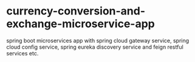 # currency-conversion-and-exchange-microservice-app

spring boot microservices app with spring cloud gateway service, spring cloud config service, spring eureka discovery service and feign restful services etc.
